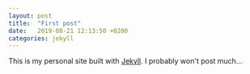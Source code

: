 ```yaml
---
layout: post
title:  "First post"
date:   2019-08-21 12:13:50 +0200
categories: jekyll 
---
```

This is my personal site built with [Jekyll][jekyll]. I probably won't post much...


[jekyll]: https://jekyllrb.com
